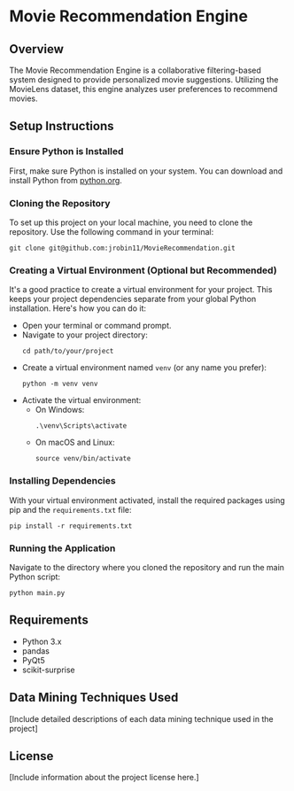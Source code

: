 
# Movie Recommendation Engine

## Overview
The Movie Recommendation Engine is a collaborative filtering-based system designed to provide personalized movie suggestions. Utilizing the MovieLens dataset, this engine analyzes user preferences to recommend movies.

## Setup Instructions

### Ensure Python is Installed
First, make sure Python is installed on your system. You can download and install Python from [python.org](https://www.python.org/).

### Cloning the Repository
To set up this project on your local machine, you need to clone the repository. Use the following command in your terminal:

```
git clone git@github.com:jrobin11/MovieRecommendation.git
```

### Creating a Virtual Environment (Optional but Recommended)
It's a good practice to create a virtual environment for your project. This keeps your project dependencies separate from your global Python installation. Here's how you can do it:
- Open your terminal or command prompt.
- Navigate to your project directory:
  ```
  cd path/to/your/project
  ```
- Create a virtual environment named `venv` (or any name you prefer):
  ```
  python -m venv venv
  ```
- Activate the virtual environment:
  - On Windows:
    ```
    .\venv\Scripts\activate
    ```
  - On macOS and Linux:
    ```
    source venv/bin/activate
    ```

### Installing Dependencies
With your virtual environment activated, install the required packages using pip and the `requirements.txt` file:
```
pip install -r requirements.txt
```

### Running the Application
Navigate to the directory where you cloned the repository and run the main Python script:
```
python main.py
```

## Requirements
- Python 3.x
- pandas
- PyQt5
- scikit-surprise

## Data Mining Techniques Used
[Include detailed descriptions of each data mining technique used in the project]

## License
[Include information about the project license here.]
